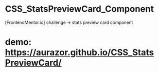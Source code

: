 # CSS_StatsPreviewCard_Component
[FrontendMentor.io] challenge -> stats preview card component
# demo: https://aurazor.github.io/CSS_StatsPreviewCard/
